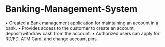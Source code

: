 # Banking-Management-System
• Created a Bank management application for maintaining an account in a bank.
• Provides access to the customer to create an account, deposit/withdraw cash from the account.
• Authorized users can apply for RD/FD, ATM Card, and change account pins.
